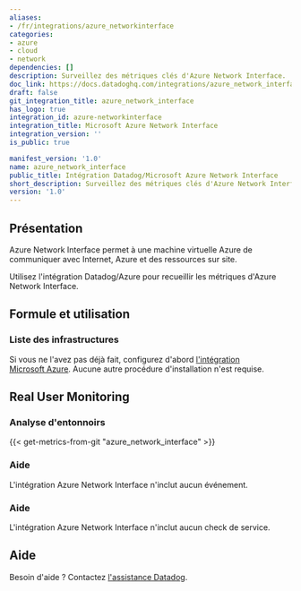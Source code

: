 ```yaml
---
aliases:
- /fr/integrations/azure_networkinterface
categories:
- azure
- cloud
- network
dependencies: []
description: Surveillez des métriques clés d'Azure Network Interface.
doc_link: https://docs.datadoghq.com/integrations/azure_network_interface/
draft: false
git_integration_title: azure_network_interface
has_logo: true
integration_id: azure-networkinterface
integration_title: Microsoft Azure Network Interface
integration_version: ''
is_public: true

manifest_version: '1.0'
name: azure_network_interface
public_title: Intégration Datadog/Microsoft Azure Network Interface
short_description: Surveillez des métriques clés d'Azure Network Interface.
version: '1.0'
---
```


<!--  SOURCED FROM https://github.com/DataDog/dogweb -->
## Présentation

Azure Network Interface permet à une machine virtuelle Azure de communiquer avec Internet, Azure et des ressources sur site.

Utilisez l'intégration Datadog/Azure pour recueillir les métriques d'Azure Network Interface.

## Formule et utilisation

### Liste des infrastructures

Si vous ne l'avez pas déjà fait, configurez d'abord [l'intégration Microsoft Azure][1]. Aucune autre procédure d'installation n'est requise.

## Real User Monitoring

### Analyse d'entonnoirs
{{< get-metrics-from-git "azure_network_interface" >}}


### Aide

L'intégration Azure Network Interface n'inclut aucun événement.

### Aide

L'intégration Azure Network Interface n'inclut aucun check de service.

## Aide

Besoin d'aide ? Contactez [l'assistance Datadog][3].

[1]: https://docs.datadoghq.com/fr/integrations/azure/
[2]: https://github.com/DataDog/dogweb/blob/prod/integration/azure_network_interface/azure_network_interface_metadata.csv
[3]: https://docs.datadoghq.com/fr/help/
